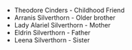 - Theodore Cinders - Childhood Friend
- Arranis Silverthorn - Older brother
- Lady Alariel Silverthorn - Mother
- Eldrin Silverthorn - Father
- Leena Silverthorn - Sister